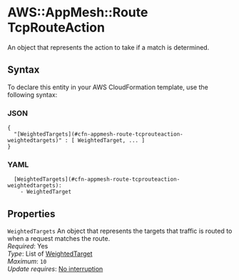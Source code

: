 # AWS::AppMesh::Route TcpRouteAction<a name="aws-properties-appmesh-route-tcprouteaction"></a>

An object that represents the action to take if a match is determined\.

## Syntax<a name="aws-properties-appmesh-route-tcprouteaction-syntax"></a>

To declare this entity in your AWS CloudFormation template, use the following syntax:

### JSON<a name="aws-properties-appmesh-route-tcprouteaction-syntax.json"></a>

```
{
  "[WeightedTargets](#cfn-appmesh-route-tcprouteaction-weightedtargets)" : [ WeightedTarget, ... ]
}
```

### YAML<a name="aws-properties-appmesh-route-tcprouteaction-syntax.yaml"></a>

```
  [WeightedTargets](#cfn-appmesh-route-tcprouteaction-weightedtargets): 
    - WeightedTarget
```

## Properties<a name="aws-properties-appmesh-route-tcprouteaction-properties"></a>

`WeightedTargets`  <a name="cfn-appmesh-route-tcprouteaction-weightedtargets"></a>
An object that represents the targets that traffic is routed to when a request matches the route\.  
*Required*: Yes  
*Type*: List of [WeightedTarget](aws-properties-appmesh-route-weightedtarget.md)  
*Maximum*: `10`  
*Update requires*: [No interruption](https://docs.aws.amazon.com/AWSCloudFormation/latest/UserGuide/using-cfn-updating-stacks-update-behaviors.html#update-no-interrupt)